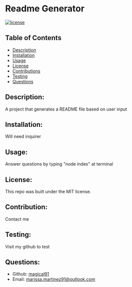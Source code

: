 # Readme Generator

  [![license](https://img.shields.io/badge/license-MIT-blue.svg)](https://img.shields.io/badge/license-MIT-blue.svg)
  ## Table of Contents
  - [Description](#description)
  - [Installation](#installation)
  - [Usage](#usage)
  - [License](#license)
  - [Contributions](#contribution)
  - [Testing](#testing)
  - [Questions](#questions)
  

  ## Description:
  A project that generates a README file based on user input
  ## Installation:
  Will need inquirer
  ## Usage:
  Answer questions by typing "node index" at terminal
  ## License:
  This repo was built under the MIT license.
  ## Contribution:
  Contact me
  ## Testing:
  Visit my github to test
  ## Questions:
  - Github: [magical91](https://github.com/magical91)
  - Email: [marissa.martinez91@outlook.com](mailto:user@example.com)
